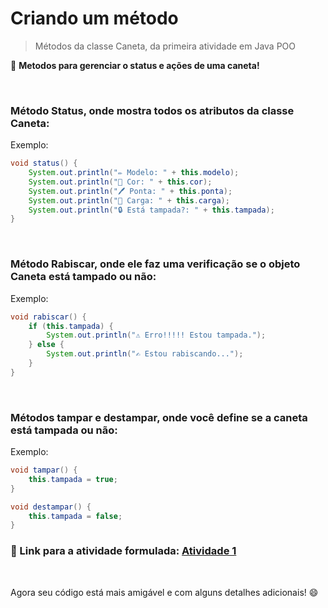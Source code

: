 # Criando um método
> Métodos da classe Caneta, da primeira atividade em Java POO

🌟 **Metodos para gerenciar o status e ações de uma caneta!**

<br>

### Método Status, onde mostra todos os atributos da classe Caneta:
Exemplo:
```java
void status() {
    System.out.println("✏️ Modelo: " + this.modelo);
    System.out.println("🎨 Cor: " + this.cor);
    System.out.println("🖊️ Ponta: " + this.ponta);
    System.out.println("🔋 Carga: " + this.carga);
    System.out.println("🔒 Está tampada?: " + this.tampada);
}
```

<br>

### Método Rabiscar, onde ele faz uma verificação se o objeto Caneta está tampado ou não:
Exemplo:
```java
void rabiscar() {
    if (this.tampada) {
        System.out.println("⚠️ Erro!!!!! Estou tampada.");
    } else {
        System.out.println("✍️ Estou rabiscando...");
    }
}
```

<br>

### Métodos **tampar** e **destampar**, onde você define se a caneta está tampada ou não:
Exemplo:
```java
void tampar() {
    this.tampada = true;
}

void destampar() {
    this.tampada = false;
}
```

### 🔗 Link para a atividade formulada: [Atividade 1](https://github.com/GuiLhermeoliveiraf/POO_CURSO_EM_VIDEO/tree/main/Atividade/atividade1)

<br>

Agora seu código está mais amigável e com alguns detalhes adicionais! 😄


